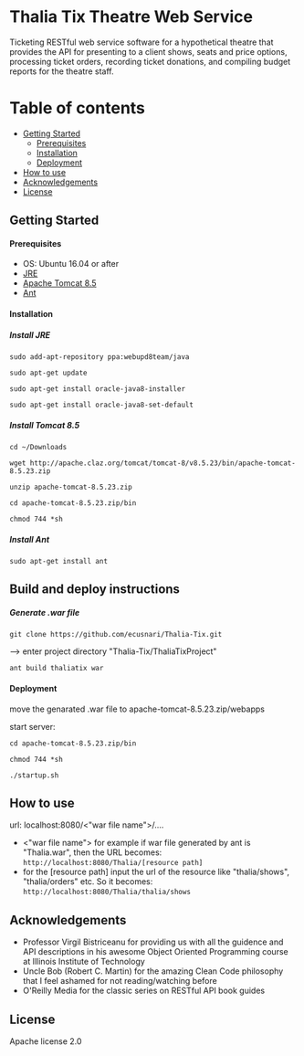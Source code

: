# Thalia Tix Theatre Web Service
Ticketing RESTful web service software for a hypothetical theatre that provides the API for presenting to a client shows, seats and price options, processing ticket orders, recording ticket donations, and compiling budget reports for the theatre staff. 

Table of contents
=================

<!--ts-->
   * [Getting Started](#getting-started)
      * [Prerequisites](#prerequisites)
      * [Installation](#installation)
      * [Deployment](#deployment)
   * [How to use](#how-to-use)
   * [Acknowledgements](#acknowledgements)
   * [License](#license)
<!--te-->


## Getting Started

#### Prerequisites

* OS: Ubuntu 16.04 or after
* [JRE](#install-jre)
* [Apache Tomcat 8.5](#install-tomcat)
* [Ant](#install-ant)

#### Installation

##### Install JRE
```
sudo add-apt-repository ppa:webupd8team/java

sudo apt-get update

sudo apt-get install oracle-java8-installer

sudo apt-get install oracle-java8-set-default
```

##### Install Tomcat 8.5
```
cd ~/Downloads

wget http://apache.claz.org/tomcat/tomcat-8/v8.5.23/bin/apache-tomcat-8.5.23.zip

unzip apache-tomcat-8.5.23.zip

cd apache-tomcat-8.5.23.zip/bin

chmod 744 *sh
```

##### Install Ant
`sudo apt-get install ant`

## Build and deploy instructions

##### Generate .war file
`git clone https://github.com/ecusnari/Thalia-Tix.git`

--> enter project directory "Thalia-Tix/ThaliaTixProject"

`ant build thaliatix war`

#### Deployment
move the genarated .war file to apache-tomcat-8.5.23.zip/webapps

start server:

```
cd apache-tomcat-8.5.23.zip/bin

chmod 744 *sh

./startup.sh
```

## How to use

url: localhost:8080/<"war file name">/....
- <"war file name"> for example if war file generated by ant is "Thalia.war", then the URL becomes: `http://localhost:8080/Thalia/[resource path]`
- for the [resource path] input the url of the resource like "thalia/shows", "thalia/orders" etc. So it becomes: `http://localhost:8080/Thalia/thalia/shows`

## Acknowledgements
* Professor Virgil Bistriceanu for providing us with all the guidence and API descriptions in his awesome Object Oriented Programming course at Illinois Institute of Technology
* Uncle Bob (Robert C. Martin) for the amazing Clean Code philosophy that I feel ashamed for not reading/watching before
* O'Reilly Media for the classic series on RESTful API book guides

## License
Apache license 2.0
